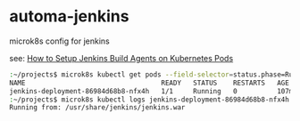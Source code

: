 # automa-jenkins
microk8s config for jenkins

see: [How to Setup Jenkins Build Agents on Kubernetes Pods](https://devopscube.com/jenkins-build-agents-kubernetes/)

```bash
:~/projects$ microk8s kubectl get pods --field-selector=status.phase=Running -n=devops-tools
NAME                                  READY   STATUS    RESTARTS   AGE
jenkins-deployment-86984d68b8-nfx4h   1/1     Running   0          107m
:~/projects$ microk8s kubectl logs jenkins-deployment-86984d68b8-nfx4h -n=devops-tools
Running from: /usr/share/jenkins/jenkins.war
```
